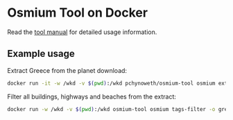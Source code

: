 # Osmium Tool on Docker

Read the [tool manual](http://osmcode.org/osmium-tool/) for detailed usage information.

## Example usage

Extract Greece from the planet download:

```bash
docker run -it -w /wkd -v $(pwd):/wkd pchynoweth/osmium-tool osmium extract --bbox=17.682871,33.679590,30.404538,42.269466 -o greece.osm.pbf planet-latest.osm.pbf
```

Filter all buildings, highways and beaches from the extract:

```bash
docker run -w /wkd -v $(pwd):/wkd osmium-tool osmium tags-filter -o greece-filtered.osm.pbf greece.osm.pbf building highway natural=beach
```

